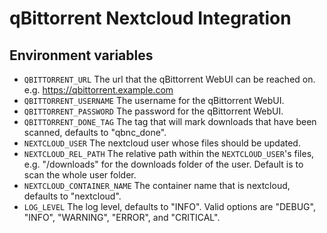 # qBittorrent Nextcloud Integration

## Environment variables

* `QBITTORRENT_URL`  The url that the qBittorrent WebUI can be reached on.  e.g. https://qbittorrent.example.com
* `QBITTORRENT_USERNAME`  The username for the qBittorrent WebUI.
* `QBITTORRENT_PASSWORD`  The password for the qBittorrent WebUI.
* `QBITTORRENT_DONE_TAG`  The tag that will mark downloads that have been scanned, defaults to "qbnc_done".
* `NEXTCLOUD_USER`  The nextcloud user whose files should be updated.
* `NEXTCLOUD_REL_PATH`  The relative path within the `NEXTCLOUD_USER`'s files, e.g. "/downloads" for the downloads folder of the user.  Default is to scan the whole user folder.
* `NEXTCLOUD_CONTAINER_NAME`  The container name that is nextcloud, defaults to "nextcloud".
* `LOG_LEVEL`  The log level, defaults to "INFO".  Valid options are "DEBUG", "INFO", "WARNING", "ERROR", and "CRITICAL".
